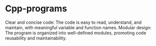 # Cpp-programs
Clear and concise code: The code is easy to read, understand, and maintain, with meaningful variable and function names. Modular design: The program is organized into well-defined modules, promoting code reusability and maintainability.
